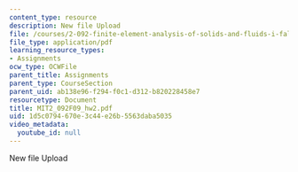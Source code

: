 ```yaml
---
content_type: resource
description: New file Upload
file: /courses/2-092-finite-element-analysis-of-solids-and-fluids-i-fall-2009/1d5c0794670e3c44e26b5563daba5035_MIT2_092F09_hw2.pdf
file_type: application/pdf
learning_resource_types:
- Assignments
ocw_type: OCWFile
parent_title: Assignments
parent_type: CourseSection
parent_uid: ab138e96-f294-f0c1-d312-b820228458e7
resourcetype: Document
title: MIT2_092F09_hw2.pdf
uid: 1d5c0794-670e-3c44-e26b-5563daba5035
video_metadata:
  youtube_id: null
---
```

New file Upload

